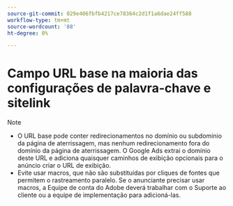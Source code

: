 ```yaml
---
source-git-commit: 029e406fbfb4217ce78364c2d1f1a6dae24ff588
workflow-type: tm+mt
source-wordcount: '88'
ht-degree: 0%

---
```

# Campo URL base na maioria das configurações de palavra-chave e sitelink

<!-- GGL expanded text ad, keyword, placement -->

>[!NOTE]
>
>* O URL base pode conter redirecionamentos no domínio ou subdomínio da página de aterrissagem, mas nenhum redirecionamento fora do domínio da página de aterrissagem. O Google Ads extrai o domínio deste URL e adiciona quaisquer caminhos de exibição opcionais para o anúncio criar o URL de exibição.
>* Evite usar macros, que não são substituídas por cliques de fontes que permitem o rastreamento paralelo. Se o anunciante precisar usar macros, a Equipe de conta do Adobe deverá trabalhar com o Suporte ao cliente ou a equipe de implementação para adicioná-las.

